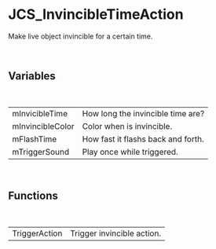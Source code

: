 <div id="content-header">
  <h1>JCS_InvincibleTimeAction</h1>
</div>

<p>
  Make live object invincible for a certain time.
</p>


<br/>
<h2>Variables</h2>
<br/>

<table>
  <tr>
    <td>mInvicibleTime</td>
    <td>How long the invincible time are?</td>
  </tr>
  <tr>
    <td>mInvincibleColor</td>
    <td>Color when is invincible.</td>
  </tr>
  <tr>
    <td>mFlashTime</td>
    <td>How fast it flashs back and forth.</td>
  </tr>
  <tr>
    <td>mTriggerSound</td>
    <td>Play once while triggered.</td>
  </tr>
</table>


<br/>
<h2>Functions</h2>
<br/>

<table>
  <tr>
    <td>TriggerAction</td>
    <td>Trigger invincible action.</td>
  </tr>
</table>
